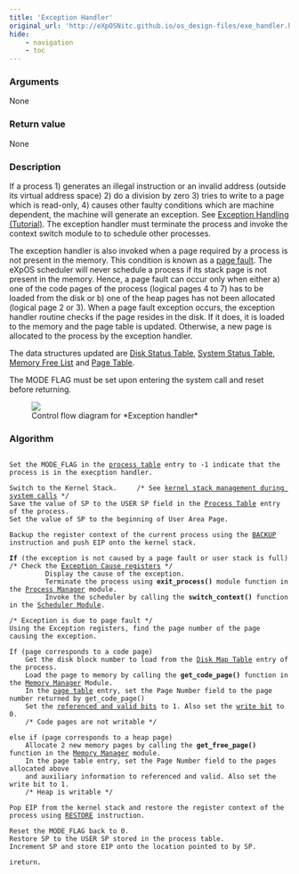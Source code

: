 ```yaml
---
title: 'Exception Handler'
original_url: 'http://eXpOSNitc.github.io/os_design-files/exe_handler.html'
hide:
    - navigation
    - toc
---
```



### Arguments
None

### Return value
None


### Description
If a process 1) generates an illegal instruction or an invalid address (outside its virtual address space) 2) do a division by zero 3) tries to write to a page which is read-only, 4) causes other faulty conditions which are machine dependent, the machine will generate an exception. See [Exception Handling (Tutorial)](../Tutorials/xsm_interrupts_tutorial.html). The exception handler must terminate the process and invoke the context switch module to to schedule other processes. 


The exception handler is also invoked when a page required by a process is not present in the memory. This condition is known as a [page fault](http://en.wikipedia.org/wiki/Page_fault). The eXpOS scheduler will never schedule a process if its stack page is not present in the memory. Hence, a page fault can occur only when either a) one of the code pages of the process (logical pages 4 to 7) has to be loaded from the disk or b) one of the heap pages has not been allocated (logical page 2 or 3). When a page fault exception occurs, the exception handler routine checks if the page resides in the disk. If it does, it is loaded to the memory and the page table is updated. Otherwise, a new page is allocated to the process by the exception handler.


The data structures updated are [Disk Status Table](mem_ds.html#ds_table), [System Status Table](mem_ds.html#ss_table), [Memory Free List](mem_ds.html#mem_free_list) and [Page Table](process_table.html#per_page_table).


The MODE FLAG must be set upon entering the system call and reset before returning.


<figure>
	<img src="http://exposnitc.github.io/img/roadmap/exception.png">
	<figcaption>Control flow diagram for *Exception handler*</figcaption>
</figure>
 
  

### Algorithm

<pre><code>
Set the MODE_FLAG in the <a href="process_table.html">process table</a> entry to -1 indicate that the process is in the execption handler.

Switch to the Kernel Stack. 	/* See <a href="stack_smcall.html">kernel stack management during system calls</a> */
Save the value of SP to the USER SP field in the <a href="process_table.html">Process Table</a> entry of the process.
Set the value of SP to the beginning of User Area Page.

Backup the register context of the current process using the <a href="../arch_spec-files/instruction_set.html">BACKUP</a> instruction and push EIP onto the kernel stack.

<b>If</b> (the exception is not caused by a page fault or user stack is full)  /* Check the <a href="../Tutorials/xsm_interrupts_tutorial.html">Exception Cause registers</a> */
		 Display the cause of the exception.
	     Terminate the process using <b>exit_process()</b> module function in the <a href="../os_modules/Module_1.html">Process Manager</a> module.
	     Invoke the scheduler by calling the <b>switch_context()</b> function in the <a href="../os_modules/Module_5.html">Scheduler Module</a>.

/* Exception is due to page fault */
Using the Exception registers, find the page number of the page causing the exception.

If (page corresponds to a code page)
	Get the disk block number to load from the <a href="process_table.html#disk_map_table">Disk Map Table</a> entry of the process.
	Load the page to memory by calling the <b>get_code_page()</b> function in the <a href="../os_modules/Module_2.html">Memory Manager</a> Module.
	In the <a href="process_table.html#per_page_table">page table</a> entry, set the Page Number field to the page number returned by get_code_page()
	Set the <a href="process_table.html#per_page_table">referenced and valid bits</a> to 1. Also set the <a href="process_table.html#per_page_table">write bit</a> to 0.
	/* Code pages are not writable */
  
else if (page corresponds to a heap page)
	Allocate 2 new memory pages by calling the <b>get_free_page()</b> function in the <a href="../os_modules/Module_2.html">Memory Manager</a> module.
	In the page table entry, set the Page Number field to the pages allocated above
	and auxiliary information to referenced and valid. Also set the write bit to 1.
	/* Heap is writable */

Pop EIP from the kernel stack and restore the register context of the process using <a href="../arch_spec-files/instruction_set.html">RESTORE</a> instruction.

Reset the MODE_FLAG back to 0.
Restore SP to the USER SP stored in the process table.
Increment SP and store EIP onto the location pointed to by SP.

ireturn.
</code></pre>